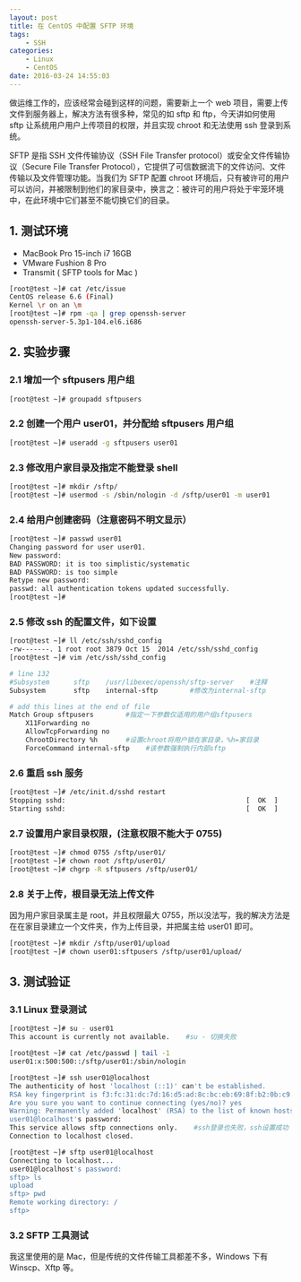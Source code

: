 ```yaml
---
layout: post
title: 在 CentOS 中配置 SFTP 环境
tags: 
    - SSH
categories: 
    - Linux
    - CentOS
date: 2016-03-24 14:55:03
---
```


做运维工作的，应该经常会碰到这样的问题，需要新上一个 web 项目，需要上传文件到服务器上，解决方法有很多种，常见的如 sftp 和 ftp，今天讲如何使用 sftp 让系统用户用户上传项目的权限，并且实现 chroot 和无法使用 ssh 登录到系统。

SFTP 是指 SSH 文件传输协议（SSH File Transfer protocol）或安全文件传输协议（Secure File Transfer Protocol），它提供了可信数据流下的文件访问、文件传输以及文件管理功能。当我们为 SFTP 配置 chroot 环境后，只有被许可的用户可以访问，并被限制到他们的家目录中，换言之：被许可的用户将处于牢笼环境中，在此环境中它们甚至不能切换它们的目录。

## 1. 测试环境

* MacBook Pro 15-inch i7 16GB
* VMware Fushion 8 Pro
* Transmit ( SFTP tools for Mac )

```bash
[root@test ~]# cat /etc/issue
CentOS release 6.6 (Final)
Kernel \r on an \m
[root@test ~]# rpm -qa | grep openssh-server
openssh-server-5.3p1-104.el6.i686
```

## 2. 实验步骤

### 2.1 增加一个 sftpusers 用户组

```bash
[root@test ~]# groupadd sftpusers
```

### 2.2 创建一个用户 user01，并分配给 sftpusers 用户组

```bash
[root@test ~]# useradd -g sftpusers user01
```

### 2.3 修改用户家目录及指定不能登录 shell

```bash
[root@test ~]# mkdir /sftp/
[root@test ~]# usermod -s /sbin/nologin -d /sftp/user01 -m user01
```

### 2.4 给用户创建密码（注意密码不明文显示）

```bash
[root@test ~]# passwd user01
Changing password for user user01.
New password:
BAD PASSWORD: it is too simplistic/systematic
BAD PASSWORD: is too simple
Retype new password:
passwd: all authentication tokens updated successfully.
[root@test ~]#
```

### 2.5 修改 ssh 的配置文件，如下设置

```bash
[root@test ~]# ll /etc/ssh/sshd_config
-rw-------. 1 root root 3879 Oct 15  2014 /etc/ssh/sshd_config
[root@test ~]# vim /etc/ssh/sshd_config

# line 132
#Subsystem      sftp    /usr/libexec/openssh/sftp-server    #注释
Subsystem       sftp    internal-sftp        #修改为internal-sftp

# add this lines at the end of file
Match Group sftpusers        #指定一下参数仅适用的用户组sftpusers
    X11Forwarding no
    AllowTcpForwarding no
    ChrootDirectory %h       #设置chroot将用户锁在家目录，%h=家目录
    ForceCommand internal-sftp    #该参数强制执行内部sftp
```

### 2.6 重启 ssh 服务

```bash
[root@test ~]# /etc/init.d/sshd restart
Stopping sshd:                                             [  OK  ]
Starting sshd:                                             [  OK  ]
```

### 2.7 设置用户家目录权限，(注意权限不能大于 0755)

```bash
[root@test ~]# chmod 0755 /sftp/user01/
[root@test ~]# chown root /sftp/user01/
[root@test ~]# chgrp -R sftpusers /sftp/user01/
```

### 2.8 关于上传，根目录无法上传文件

因为用户家目录属主是 root，并且权限最大 0755，所以没法写，我的解决方法是在在家目录建立一个文件夹，作为上传目录，并把属主给 user01 即可。

```bash
[root@test ~]# mkdir /sftp/user01/upload
[root@test ~]# chown user01:sftpusers /sftp/user01/upload/
```

## 3. 测试验证

### 3.1 Linux 登录测试

```bash
[root@test ~]# su - user01
This account is currently not available.    #su - 切换失败

[root@test ~]# cat /etc/passwd | tail -1
user01:x:500:500::/sftp/user01:/sbin/nologin

[root@test ~]# ssh user01@localhost
The authenticity of host 'localhost (::1)' can't be established.
RSA key fingerprint is f3:fc:31:dc:7d:16:d5:ad:8c:bc:eb:69:8f:b2:0b:c9.
Are you sure you want to continue connecting (yes/no)? yes
Warning: Permanently added 'localhost' (RSA) to the list of known hosts.
user01@localhost's password:
This service allows sftp connections only.    #ssh登录也失败，ssh设置成功
Connection to localhost closed.

[root@test ~]# sftp user01@localhost
Connecting to localhost...
user01@localhost's password:
sftp> ls
upload
sftp> pwd
Remote working directory: /
sftp>

```

### 3.2 SFTP 工具测试

我这里使用的是 Mac，但是传统的文件传输工具都差不多，Windows 下有 Winscp、Xftp 等。

